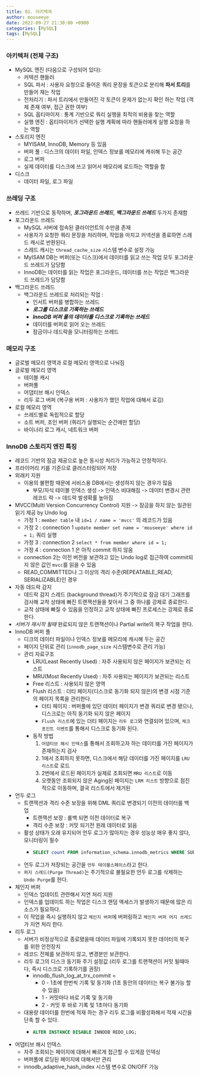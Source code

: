 ```yaml
---
title: 01. 아키텍쳐
author: mouseeye
date: 2022-09-27 21:30:00 +0900
categories: [MySQL]
tags: [MySQL]
---
```


### 아키텍처 (전체 구조)

- MySQL 엔진 (다음으로 구성되어 있다):
  - 커텍션 핸들러
  - SQL 파서 : 사용자 요청으로 들어온 쿼리 문장을 토큰으로 분리해 **파서 트리**를 만들어 재는 작업 
  - 전처리기 : 파서 트리에서 만들어진 각 토큰이 문제가 없는지 확인 하는 작업 (객체 존재 여부, 접근 권한 여부)
  - SQL 옵티마이저 : 통계 기반으로 쿼리 실행을 최적의 비용을 찾는 역할 
  - 실행 엔진 : 옵티마이저가 선택한 실행 계획에 따라 핸들러에게 실행 요청을 하는 역할
- 스토리지 엔진
  - MYISAM, InnoDB, Memory 등 있음
  - 버퍼 풀 : 디스크의 데이터 파일, 인덱스 정보를 메모리에 캐쉬해 두는 공간 
  - 로그 버퍼
  - 실제 데이터를 디스크에 쓰고 읽어서 메모리에 로드하는 역할을 함
- 디스크 
  - 데이터 파일, 로그 파일

### 쓰레딩 구조
- 쓰레드 기반으로 동작하며, ***포그라운드 쓰레드***, ***백그라운드 쓰레드*** 두가지 존재함
- 포그라운드 쓰레드
  - MySQL 서버에 접속된 클라이언트의 수만큼 존재
  - 사용자가 요청한 쿼리 문장을 처리하며, 작업을 마치고 커넥션을 종료하면 스레드 캐시로 반환된다.
  - 스레드 캐시는 `thread_cache_size` 시스템 변수로 설정 가능
  - MyISAM DB는 버퍼(또는 디스크)에서 데이터를 읽고 쓰는 작업 모두 포그라운드 쓰레드가 담당함
  - InnoDB는 데이터를 읽는 작업은 포그라운드, 데이터를 쓰는 작업은 백그라운드 쓰레드가 담당함
- 백그라운드 쓰레드
  - 백그라운드 쓰레드로 처리되는 작업 :
    - 인서트 버퍼를 병합하는 쓰레드
    - ***로그를 디스크로 기록하는 쓰레드***
    - ***InnoDB 버퍼 풀의 데이터를 디스크로 기록하는 쓰레드***
    - 데이터를 버퍼로 읽어 오는 쓰레드
    - 잠금이나 데드락을 모니터링하는 쓰레드

### 메모리 구조
- 글로벌 메모리 영역과 로컬 메모리 영역으로 나눠짐
- 글로벌 메모리 영역
  - 테이블 캐시 
  - 버퍼풀
  - 어댑티브 해시 인덱스 
  - 리두 로그 버퍼 (복구용 버퍼 : 사용자가 했던 작업에 대해서 로깅)
- 로컬 메모리 영역
  - 쓰레드별로 독립적으로 할당
  - 소트 버퍼, 조인 버퍼 (쿼리가 실행되는 순간에만 할당)
  - 바이너리 로그 캐시, 네트워크 버퍼

### InnoDB 스토리지 엔진 특징

- 레코드 기반의 잠금 제공으로 높은 동시성 처리가 가능하고 안정적이다.
- 프라이머리 키를 기준으로 클러스터링되어 저장
- 외래키 지원
  - 이용의 불편함 때문에 서비스용 DB에서는 생성하지 않는 경우가 많음
    - 부모/자식 테이블 인덱스 생성 -> 인덱스 비대해짐 -> 데이터 변경시 관련 레코드 락 -> 데드락 발생확률 높아짐
- MVCC(Multi Version Concurrency Control) 지원 -> 잠금을 하지 않는 일관된 읽기 제공 by Undo log
  - 가정 1 : `member table` 내 `id=1 / name = 'mvcc'` 의 레코드가 있음
  - 가정 2 : connection 1 `update member set name = 'mouseeye' where id = 1;` 쿼리 실행
  - 가정 3 : connection 2 `select * from member where id = 1;`
  - 가정 4 : connection 1 은 아직 commit 하지 않음
  - connection 2는 이전 버전을 보관하고 있는 Undo log로 접근하여 commit되지 않은 값인 `mvcc`를 읽을 수 있음 
  - READ_COMMITTED나 그 이상의 격리 수준(REPEATABLE_READ, SERIALIZABLE)인 경우  
- 자동 데드락 감지
  - 데드락 감지 스레드 (background thread)가 주기적으로 잠금 대기 그래프를 검사해 교착 상태에 빠진 트랜잭션들을 찾아서 그 중 하나를 강제로 종료한다.
  - 교착 상태에 빠질 수 있음을 인정하고 교착 상태에 빠진 프로세스는 강제로 종료한다.
- *서버가 재시작 될때* 완료되지 않은 트랜잭션이나 Partial write의 복구 작업을 한다.
- InnoDB 버퍼 풀
  - 디크의 데이터 파일이나 인덱스 정보를 메모리에 캐시해 두는 공간
  - 페이지 단위로 관리 (`innodb_page_size` 시스템변수로 관리 가능)
  - 관리 자료구조
    - LRU(Least Recently Used) : 자주 사용되지 않은 페이지가 보관되는 리스트 
    - MRU(Most Recently Used) : 자주 사용되는 페이지가 보관되는 리스트
    - Free 리스트 : 사용되지 않은 영역
    - Flush 리스트 : 더티 페이지(디스크로 동기화 되지 않은)의 변경 시점 기준의 페이지 목록을 관리한다.
      - 더티 페이지 : 버퍼풀에 있던 데이터 페이지가 변경 쿼리로 변경 됐으나, 디스크로는 아직 동기화 되지 않은 페이지
      - `Flush 리스트`에 있는 더티 페이지는 `리두 로그`와 연결되어 있으며, `체크 포인트 이벤트`를 통해서 디스크로 동기화 된다.
    - 동작 방법
      1. `어댑티브 해시 인덱스`를 통해서 조회하고자 하는 데이터를 가진 페이지가 존재하는지 검사
      2. 1에서 조회하지 못하면, 디스크에서 해당 데이터를 가진 페이지를 `LRU 리스트`로 로드
      3. 2번에서 로드된 페이지가 실제로 조회되면 `MRU 리스트`로 이동
      4. 오랫동안 조회되지 않은 Aging된 페이지는 `LRM 리스트` 방향으로 점진적으로 이동하며, 결국 리스트에서 제거된
- 언두 로그
  - 트랜잭션과 격리 수준 보장을 위해 DML 쿼리로 변경되기 이전의 데이터를 백업
    - 트랜잭션 보장 : 롤백 되면 이전 데이터로 복구
    - 격리 수준 보장 : 커밋 되기전 원래 데이터로 읽음
  - 활성 상태가 오래 유지되어 언두 로그가 많아지는 경우 성능상 매우 좋지 않다, 모니터링이 필수
    - ```sql
      SELECT count FROM information_schema.innodb_metrics WHERE SUBSYSTEM='transation' AND NAME='trx_rseg_history_len;
      ```
  - 언두 로그가 저장되는 공간을 `언두 테이블스페이스`라고 한다.
  - `퍼지 스레드(Purge Thread)`는 주기적으로 불필요한 언두 로그를 삭제하는 `Undo Purge`를 한다.
- 체인지 버퍼
  - 인덱스 업데이트 관련해서 지연 처리 지원
  - 인덱스를 업데이트 하는 작업은 디스크 랜덤 액세스가 발생하기 때문에 많은 리소스가 필요하다.
  - 이 작업을 즉시 실행하지 않고 `체인지 버퍼`에 버퍼링하고 `체인지 버퍼 머지 쓰레드`가 지연 처리 한다.
- 리두 로그
  - 서버가 비정상적으로 종료됐을때 데이터 파일에 기록되지 못한 데이터의 복구를 위한 안전장치
  - 레코드 전체를 보관하지 않고, 변경분만 보관한다.
  - 리두 로그의 디스크 동기화 주기 설정값 (리두 로그를 트랜잭션이 커밋 될때마다, 즉시 디스크로 기록하기를 권장)
    - innodb_flush_log_at_trx_commit = 
      - 0 - 1초에 한번씩 기록 및 동기화 (1초 동안의 데이터는 복구 불가능 할 수 있음)
      - 1 - 커밋마다 바로 기록 및 동기화
      - 2 - 커밋 후 바로 기록 및 1초마다 동기화
  - 대용량 데이터를 한번에 적재 하는 경구 리두 로그를 비활성화해서 적재 시간을 단축 할 수 있다.
    - ```sql
      ALTER INSTANCE DISABLE INNODB REDO_LOG;
      ```
- 어댑티브 해시 인덱스
  - 자주 조회되는 페이지에 대해서 빠르게 접근할 수 있게끔 인덱싱
  - 버퍼풀에 로딩된 페이지에 대해서만 관리
  - innodb_adaptive_hash_index 시스템 변수로 ON/OFF 가능